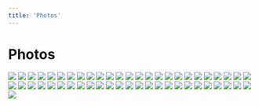 ```yaml
---
title: 'Photos'
---
```


# Photos

![](https://raw.githubusercontent.com/dylanaraps/photos/master/51.jpg)
![](https://raw.githubusercontent.com/dylanaraps/photos/master/50.jpg)
![](https://raw.githubusercontent.com/dylanaraps/photos/master/49.jpg)
![](https://raw.githubusercontent.com/dylanaraps/photos/master/48.jpg)
![](https://raw.githubusercontent.com/dylanaraps/photos/master/47.jpg)
![](https://raw.githubusercontent.com/dylanaraps/photos/master/46.jpg)
![](https://raw.githubusercontent.com/dylanaraps/photos/master/45.jpg)
![](https://raw.githubusercontent.com/dylanaraps/photos/master/44.jpg)
![](https://raw.githubusercontent.com/dylanaraps/photos/master/43.jpg)
![](https://raw.githubusercontent.com/dylanaraps/photos/master/42.jpg)
![](https://raw.githubusercontent.com/dylanaraps/photos/master/41.jpg)
![](https://raw.githubusercontent.com/dylanaraps/photos/master/40.jpg)
![](https://raw.githubusercontent.com/dylanaraps/photos/master/39.jpg)
![](https://raw.githubusercontent.com/dylanaraps/photos/master/38.jpg)
![](https://raw.githubusercontent.com/dylanaraps/photos/master/37.jpg)
![](https://raw.githubusercontent.com/dylanaraps/photos/master/36.jpg)
![](https://raw.githubusercontent.com/dylanaraps/photos/master/35.jpg)
![](https://raw.githubusercontent.com/dylanaraps/photos/master/34.jpg)
![](https://raw.githubusercontent.com/dylanaraps/photos/master/33.jpg)
![](https://raw.githubusercontent.com/dylanaraps/photos/master/32.jpg)
![](https://raw.githubusercontent.com/dylanaraps/photos/master/31.jpg)
![](https://raw.githubusercontent.com/dylanaraps/photos/master/30.jpg)
![](https://raw.githubusercontent.com/dylanaraps/photos/master/29.jpg)
![](https://raw.githubusercontent.com/dylanaraps/photos/master/28.jpg)
![](https://raw.githubusercontent.com/dylanaraps/photos/master/27.jpg)
![](https://raw.githubusercontent.com/dylanaraps/photos/master/26.jpg)
![](https://raw.githubusercontent.com/dylanaraps/photos/master/25.jpg)
![](https://raw.githubusercontent.com/dylanaraps/photos/master/24.jpg)
![](https://raw.githubusercontent.com/dylanaraps/photos/master/23.jpg)
![](https://raw.githubusercontent.com/dylanaraps/photos/master/22.jpg)
![](https://raw.githubusercontent.com/dylanaraps/photos/master/21.jpg)
![](https://raw.githubusercontent.com/dylanaraps/photos/master/20.jpg)
![](https://raw.githubusercontent.com/dylanaraps/photos/master/19.jpg)
![](https://raw.githubusercontent.com/dylanaraps/photos/master/18.jpg)
![](https://raw.githubusercontent.com/dylanaraps/photos/master/17.jpg)
![](https://raw.githubusercontent.com/dylanaraps/photos/master/16.jpg)
![](https://raw.githubusercontent.com/dylanaraps/photos/master/15.jpg)
![](https://raw.githubusercontent.com/dylanaraps/photos/master/14.jpg)
![](https://raw.githubusercontent.com/dylanaraps/photos/master/13.jpg)
![](https://raw.githubusercontent.com/dylanaraps/photos/master/12.jpg)
![](https://raw.githubusercontent.com/dylanaraps/photos/master/11.jpg)
![](https://raw.githubusercontent.com/dylanaraps/photos/master/10.jpg)
![](https://raw.githubusercontent.com/dylanaraps/photos/master/9.jpg)
![](https://raw.githubusercontent.com/dylanaraps/photos/master/8.jpg)
![](https://raw.githubusercontent.com/dylanaraps/photos/master/7.jpg)
![](https://raw.githubusercontent.com/dylanaraps/photos/master/6.jpg)
![](https://raw.githubusercontent.com/dylanaraps/photos/master/5.jpg)
![](https://raw.githubusercontent.com/dylanaraps/photos/master/4.jpg)
![](https://raw.githubusercontent.com/dylanaraps/photos/master/3.jpg)
![](https://raw.githubusercontent.com/dylanaraps/photos/master/2.jpg)
![](https://raw.githubusercontent.com/dylanaraps/photos/master/1.jpg)
